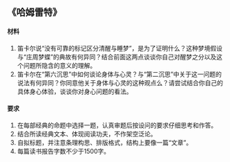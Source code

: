 ## 《哈姆雷特》  
#### 材料  
1. 笛卡尔说“没有可靠的标记区分清醒与睡梦”，是为了证明什么？这种梦境假设与“庄周梦蝶”的典故有何异同？结合前面这两点谈谈你自己对醒梦之分以及这个问题所隐含的意义的理解。  
2. 笛卡尔在“第六沉思”中如何谈论身体与心灵？与“第二沉思”中关于这一问题的说法有何异同？你同意他关于身体与心灵的这种观点么？请尝试结合你自己的具体身心体验，谈谈你对身心问题的看法。  

#### 要求
1. 在每部经典的命题中选择一题，认真审题后按设问的要求仔细思考和作答。  
2. 结合所读经典文本、体现阅读功夫，不作架空泛论。  
3. 自拟标题，并注意条理构思、排版格式，结构上要像一篇“文章”。  
4. 每篇读书报告字数不少于1500字。  
